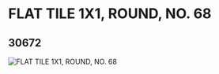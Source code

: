 # FLAT TILE 1X1, ROUND, NO. 68
## 30672
![FLAT TILE 1X1, ROUND, NO. 68](https://lc-www-live-s.legocdn.com/media/bricks/5/2/6177075.jpg)